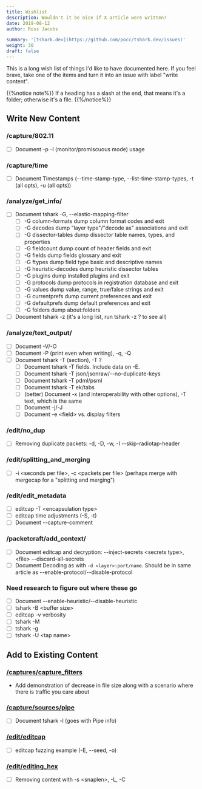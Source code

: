```yaml
---
title: Wishlist
description: Wouldn't it be nice if X article were written?
date: 2019-08-12
author: Ross Jacobs

summary: '[tshark.dev](https://github.com/pocc/tshark.dev/issues)'
weight: 30
draft: false
---
```


This is a long wish list of things I'd like to have documented here.
If you feel brave, take one of the items and turn it into an issue with label "write content".

{{%notice note%}}
If a heading has a slash at the end, that means it's a folder; otherwise it's a file.
{{%/notice%}}

## Write New Content

### /capture/802.11

* [ ] Document -p -I (monitor/promiscuous mode) usage

### /capture/time

* [ ] Document Timestamps (--time-stamp-type, --list-time-stamp-types, -t (all opts), -u (all opts))

### /analyze/get_info/

* [ ] Document tshark -G, --elastic-mapping-filter
  * [ ] -G column-formats        dump column format codes and exit
  * [ ] -G decodes               dump "layer type"/"decode as" associations and exit
  * [ ] -G dissector-tables      dump dissector table names, types, and properties
  * [ ] -G fieldcount            dump count of header fields and exit
  * [ ] -G fields                dump fields glossary and exit
  * [ ] -G ftypes                dump field type basic and descriptive names
  * [ ] -G heuristic-decodes     dump heuristic dissector tables
  * [ ] -G plugins               dump installed plugins and exit
  * [ ] -G protocols             dump protocols in registration database and exit
  * [ ] -G values                dump value, range, true/false strings and exit
  * [ ] -G currentprefs          dump current preferences and exit
  * [ ] -G defaultprefs          dump default preferences and exit
  * [ ] -G folders               dump about:folders
* [ ] Document tshark -z (it's a long list, run tshark -z ? to see all)

### /analyze/text_output/

* [ ] Document -V/-O
* [ ] Document -P (print even when writing), -q, -Q
* [ ] Document tshark -T (section), -T ?
    * [ ] Document tshark -T fields. Include data on -E.
    * [ ] Document tshark -T json/jsonraw/--no-duplicate-keys
    * [ ] Document tshark -T pdml/psml
    * [ ] Document tshark -T ek/tabs
    * [ ] (better) Document -x (and interoperability with other options), -T text, which is the same
    * [ ] Document -j/-J
    * [ ] Document -e &lt;field&gt; vs. display filters

### /edit/no_dup

* [ ] Removing duplicate packets: -d, -D, -w, -I --skip-radiotap-header

### /edit/splitting_and_merging

* [ ] -i &lt;seconds per file&gt;, -c &lt;packets per file&gt; (perhaps merge with mergecap for a "splitting and merging")

### /edit/edit_metadata

* [ ] editcap -T &lt;encapsulation type&gt;
* [ ] editcap time adjustments (-S, -t)
* [ ] Document --capture-comment

### /packetcraft/add_context/

* [ ] Document editcap and decryption: --inject-secrets &lt;secrets type&gt;,&lt;file&gt; --discard-all-secrets
* [ ] Document Decoding as with `-d <layer>:port/name`. Should be in same article as --enable-protocol/--disable-protocol

### Need research to figure out where these go

* [ ] Document --enable-heuristic/--disable-heuristic
* [ ] tshark -B &lt;buffer size&gt;
* [ ] editcap -v verbosity
* [ ] tshark -M
* [ ] tshark -g
* [ ] tshark -U &lt;tap name&gt;

## Add to Existing Content

### [/captures/capture_filters](/captures/capture_filters)

* Add demonstration of decrease in file size along with a scenario where there is traffic you care about

### [/capture/sources/pipe](/capture/sources/pipe)

* [ ] Document tshark -l (goes with Pipe info)

### [/edit/editcap](/edit/editcap)

* [ ] editcap fuzzing example (-E, --seed, -o)

### [/edit/editing_hex](/edit/editing_hex)

* [ ] Removing content with -s &lt;snaplen&gt;, -L, -C
